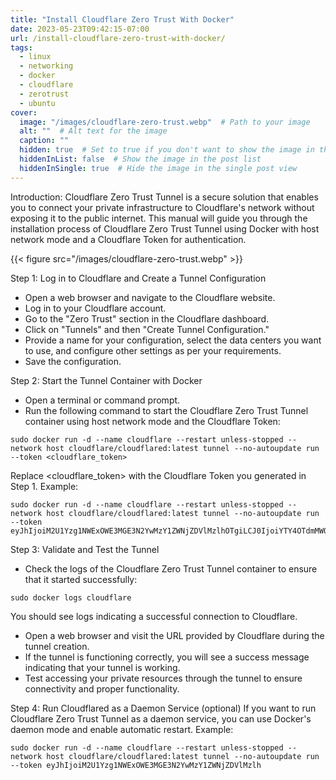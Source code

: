 ```yaml
---
title: "Install Cloudflare Zero Trust With Docker"
date: 2023-05-23T09:42:15-07:00
url: /install-cloudflare-zero-trust-with-docker/
tags:
  - linux
  - networking
  - docker
  - cloudflare
  - zerotrust
  - ubuntu
cover:
  image: "/images/cloudflare-zero-trust.webp"  # Path to your image
  alt: ""  # Alt text for the image
  caption: ""
  hidden: true  # Set to true if you don't want to show the image in the
  hiddenInList: false  # Show the image in the post list
  hiddenInSingle: true  # Hide the image in the single post view
---
```

Introduction:
Cloudflare Zero Trust Tunnel is a secure solution that enables you to connect your private infrastructure to Cloudflare's network without exposing it to the public internet. This manual will guide you through the installation process of Cloudflare Zero Trust Tunnel using Docker with host network mode and a Cloudflare Token for authentication.

{{< figure src="/images/cloudflare-zero-trust.webp" >}}

Step 1: Log in to Cloudflare and Create a Tunnel Configuration
- Open a web browser and navigate to the Cloudflare website.
- Log in to your Cloudflare account.
- Go to the "Zero Trust" section in the Cloudflare dashboard.
- Click on "Tunnels" and then "Create Tunnel Configuration."
- Provide a name for your configuration, select the data centers you want to use, and configure other settings as per your requirements.
- Save the configuration.

Step 2: Start the Tunnel Container with Docker
- Open a terminal or command prompt.
- Run the following command to start the Cloudflare Zero Trust Tunnel container using host network mode and the Cloudflare Token:
```
sudo docker run -d --name cloudflare --restart unless-stopped --network host cloudflare/cloudflared:latest tunnel --no-autoupdate run --token <cloudflare_token>
```
Replace <cloudflare_token> with the Cloudflare Token you generated in Step 1.
Example:
```
sudo docker run -d --name cloudflare --restart unless-stopped --network host cloudflare/cloudflared:latest tunnel --no-autoupdate run --token eyJhIjoiM2U1Yzg1NWExOWE3MGE3N2YwMzY1ZWNjZDVlMzlhOTgiLCJ0IjoiYTY4OTdmMWQtYjFhOC00MjExLWIxZTQtZmJmOTA3YmRmMGZmIiwicyI6Ik5qUXdNalZrWTJJdFlUZzROQzAwTkRGa0xUZzFPVFV0T0RZek9Ea3lPV1F6WldaaSJ9
```

Step 3: Validate and Test the Tunnel
- Check the logs of the Cloudflare Zero Trust Tunnel container to ensure that it started successfully:
```
sudo docker logs cloudflare
```
You should see logs indicating a successful connection to Cloudflare.
- Open a web browser and visit the URL provided by Cloudflare during the tunnel creation.
- If the tunnel is functioning correctly, you will see a success message indicating that your tunnel is working.
- Test accessing your private resources through the tunnel to ensure connectivity and proper functionality.

Step 4: Run Cloudflared as a Daemon Service (optional)
If you want to run Cloudflare Zero Trust Tunnel as a daemon service, you can use Docker's daemon mode and enable automatic restart.
Example:
```
sudo docker run -d --name cloudflare --restart unless-stopped --network host cloudflare/cloudflared:latest tunnel --no-autoupdate run --token eyJhIjoiM2U1Yzg1NWExOWE3MGE3N2YwMzY1ZWNjZDVlMzlh
```
